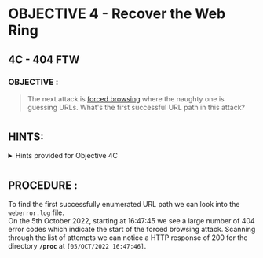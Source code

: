 # OBJECTIVE 4 - Recover the Web Ring #
## 4C - 404 FTW ##

### OBJECTIVE : ###
>The next attack is [forced browsing](https://owasp.org/www-community/attacks/Forced_browsing) where the naughty one is guessing URLs. What's the first successful URL path in this attack?
#  

## HINTS: ##
<details>
  <summary>Hints provided for Objective 4C</summary>
  
>-	With forced browsing, there will be many 404 status codes returned from the web server. Look for 200 codes in that group of 404s. This one can be completed with the PCAP or the log file.
</details>

#  

## PROCEDURE : ##
To find the first successfully enumerated URL path we can look into the `weberror.log` file.  
On the 5th October 2022, starting at 16:47:45 we see a large number of 404 error codes which indicate the start of the forced browsing attack.  Scanning through the list of attempts we can notice a HTTP response of 200 for the directory **`/proc`** at `[05/OCT/2022 16:47:46]`.
